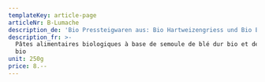 ```yaml
---
templateKey: article-page
articleNr: B-Lumache
description_de: 'Bio Pressteigwaren aus: Bio Hartweizengriess und Bio Eiern'
description_fr: >-
  Pâtes alimentaires biologiques à base de semoule de blé dur bio et des œufs
  bio
unit: 250g
price: 8.--
---
```


